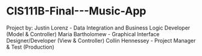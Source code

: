 # CIS111B-Final---Music-App

Project by: 
Justin Lorenz - Data Integration and Business Logic Developer (Model & Controller)
Maria Bartholomew - Graphical Interface Designer/Developer (View & Controller)
Collin Hennessey - Project Manager & Test (Production)
